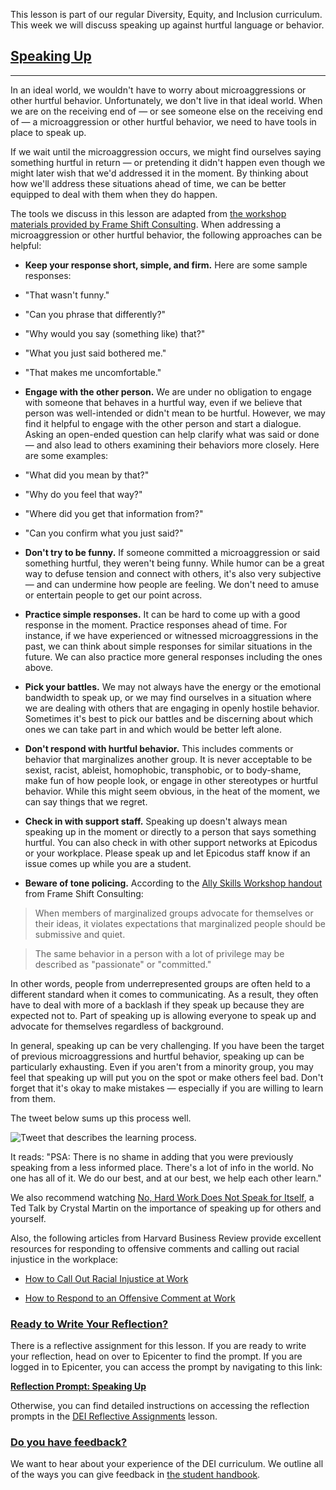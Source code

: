 This lesson is part of our regular Diversity, Equity, and Inclusion curriculum. This week we will discuss speaking up against hurtful language or behavior. 

## [Speaking Up](#speaking-up)

---

In an ideal world, we wouldn't have to worry about microaggressions or other hurtful behavior. Unfortunately, we don't live in that ideal world. When we are on the receiving end of — or see someone else on the receiving end of — a microaggression or other hurtful behavior, we need to have tools in place to speak up.
 
If we wait until the microaggression occurs, we might find ourselves saying something hurtful in return — or pretending it didn't happen even though we might later wish that we'd addressed it in the moment. By thinking about how we'll address these situations ahead of time, we can be better equipped to deal with them when they do happen.
 
The tools we discuss in this lesson are adapted from [the workshop materials provided by Frame Shift Consulting](https://frameshiftconsulting.com/ally-skills-workshop/). When addressing a microaggression or other hurtful behavior, the following approaches can be helpful:
 
* **Keep your response short, simple, and firm.** Here are some sample responses:
 
 * "That wasn't funny."
 * "Can you phrase that differently?"
 * "Why would you say (something like) that?"
 * "What you just said bothered me."
 * "That makes me uncomfortable."
 
* **Engage with the other person.** We are under no obligation to engage with someone that behaves in a hurtful way, even if we believe that person was well-intended or didn't mean to be hurtful. However, we may find it helpful to engage with the other person and start a dialogue. Asking an open-ended question can help clarify what was said or done — and also lead to others examining their behaviors more closely. Here are some examples:
 
 * "What did you mean by that?"
 * "Why do you feel that way?"
 * "Where did you get that information from?"
 * "Can you confirm what you just said?"
 
* **Don't try to be funny.** If someone committed a microaggression or said something hurtful, they weren't being funny. While humor can be a great way to defuse tension and connect with others, it's also very subjective — and can undermine how people are feeling. We don't need to amuse or entertain people to get our point across.
 
* **Practice simple responses.** It can be hard to come up with a good response in the moment. Practice responses ahead of time. For instance, if we have experienced or witnessed microaggressions in the past, we can think about simple responses for similar situations in the future. We can also practice more general responses including the ones above.
 
* **Pick your battles.** We may not always have the energy or the emotional bandwidth to speak up, or we may find ourselves in a situation where we are dealing with others that are engaging in openly hostile behavior. Sometimes it's best to pick our battles and be discerning about which ones we can take part in and which would be better left alone.
 
* **Don't respond with hurtful behavior.** This includes comments or behavior that marginalizes another group. It is never acceptable to be sexist, racist, ableist, homophobic, transphobic, or to body-shame, make fun of how people look, or engage in other stereotypes or hurtful behavior. While this might seem obvious, in the heat of the moment, we can say things that we regret.
 
* **Check in with support staff.** Speaking up doesn't always mean speaking up in the moment or directly to a person that says something hurtful. You can also check in with other support networks at Epicodus or your workplace. Please speak up and let Epicodus staff know if an issue comes up while you are a student.
 
* **Beware of tone policing.** According to the [Ally Skills Workshop handout](https://files.frameshiftconsulting.com/Ally%20Skills%20Workshop%20handout%20-%20Letter.pdf) from Frame Shift Consulting:
 
> When members of marginalized groups advocate for
themselves or their ideas, it violates expectations that
marginalized people should be submissive and quiet.
 
> The same behavior in a person with a lot of privilege may
be described as "passionate" or "committed."
 
In other words, people from underrepresented groups are often held to a different standard when it comes to communicating. As a result, they often have to deal with more of a backlash if they speak up because they are expected not to. Part of speaking up is allowing everyone to speak up and advocate for themselves regardless of background.
 
In general, speaking up can be very challenging. If you have been the target of previous microaggressions and hurtful behavior, speaking up can be particularly exhausting. Even if you aren't from a minority group, you may feel that speaking up will put you on the spot or make others feel bad. Don't forget that it's okay to make mistakes — especially if you are willing to learn from them.
 
The tweet below sums up this process well.
 
![Tweet that describes the learning process.](https://learnhowtoprogram.s3.us-west-2.amazonaws.com/DEI-Images/we-do-our-best-to-learn.png)
 
It reads: "PSA: There is no shame in adding that you were previously speaking from a less informed place. There's a lot of info in the world. No one has all of it. We do our best, and at our best, we help each other learn."
 
We also recommend watching [No, Hard Work Does Not Speak for Itself](https://www.youtube.com/watch?v=8TtOdtK86c4), a Ted Talk by Crystal Martin on the importance of speaking up for others and yourself.
 
Also, the following articles from Harvard Business Review provide excellent resources for responding to offensive comments and calling out racial injustice in the workplace:
 
* [How to Call Out Racial Injustice at Work](https://hbr.org/2020/07/how-to-call-out-racial-injustice-at-work)
 
* [How to Respond to an Offensive Comment at Work](https://hbr.org/2017/02/how-to-respond-to-an-offensive-comment-at-work)

### [Ready to Write Your Reflection?](#ready-to-write-your-reflection)

There is a reflective assignment for this lesson. If you are ready to write your reflection, head on over to Epicenter to find the prompt. If you are logged in to Epicenter, you can access the prompt by navigating to this link:

**<span class="glyphicon glyphicon-link"></span> [Reflection Prompt: Speaking Up](https://epicenter.epicodus.com/journals?title=Speaking+Up)** 

Otherwise, you can find detailed instructions on accessing the reflection prompts in the [DEI Reflective Assignments](/pre-work/getting-started-at-epicodus/dei-reflective-assignments#finding-the-reflection-prompts) lesson.

### [Do you have feedback?](#do-you-have-feedback)

We want to hear about your experience of the DEI curriculum. We outline all of the ways you can give feedback in [the student handbook](/pre-work/student-handbook#giving-feedback).